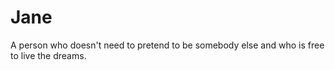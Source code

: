 # Jane

A person who doesn't need to pretend to be somebody else and who is free to live the dreams. 